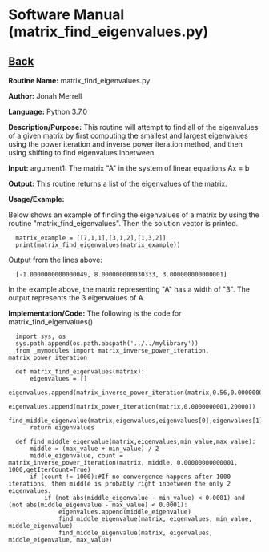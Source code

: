 # Software Manual (matrix_find_eigenvalues.py)

## [Back](../softwaremanual)

**Routine Name:**           matrix_find_eigenvalues.py

**Author:** Jonah Merrell

**Language:** Python 3.7.0

**Description/Purpose:** This routine will attempt to find all of the eigenvalues of a given matrix by first 
computing the smallest and largest eigenvalues using the power iteration and inverse power iteration method, 
and then using shifting to find eigenvalues inbetween.

**Input:** argument1: The matrix "A" in the system of linear equations Ax = b<br>
		   
**Output:** This routine returns a list of the eigenvalues of the matrix.

**Usage/Example:**

Below shows an example of finding the eigenvalues of a matrix by using the routine "matrix_find_eigenvalues".
 Then the solution vector is printed. 

      matrix_example = [[7,1,1],[3,1,2],[1,3,2]]
      print(matrix_find_eigenvalues(matrix_example))

Output from the lines above:

      [-1.0000000000000049, 8.000000000030333, 3.000000000000001]

In the example above, the matrix representing "A" has a width of "3". The output represents the 3 eigenvalues of A.

**Implementation/Code:** The following is the code for matrix_find_eigenvalues()
      
      import sys, os
      sys.path.append(os.path.abspath('../../mylibrary'))
      from _mymodules import matrix_inverse_power_iteration, matrix_power_iteration
      
      def matrix_find_eigenvalues(matrix):
          eigenvalues = []
          eigenvalues.append(matrix_inverse_power_iteration(matrix,0.56,0.00000000000001,20000))
          eigenvalues.append(matrix_power_iteration(matrix,0.0000000001,20000))
          find_middle_eigenvalue(matrix,eigenvalues,eigenvalues[0],eigenvalues[1])
          return eigenvalues
      
      def find_middle_eigenvalue(matrix,eigenvalues,min_value,max_value):
          middle = (max_value + min_value) / 2
          middle_eigenvalue, count = matrix_inverse_power_iteration(matrix, middle, 0.00000000000001, 1000,getIterCount=True)
          if (count != 1000):#If no convergence happens after 1000 iterations, then middle is probably right inbetween the only 2 eigenvalues.
              if (not abs(middle_eigenvalue - min_value) < 0.0001) and (not abs(middle_eigenvalue - max_value) < 0.0001):
                  eigenvalues.append(middle_eigenvalue)
                  find_middle_eigenvalue(matrix, eigenvalues, min_value, middle_eigenvalue)
                  find_middle_eigenvalue(matrix, eigenvalues, middle_eigenvalue, max_value)
